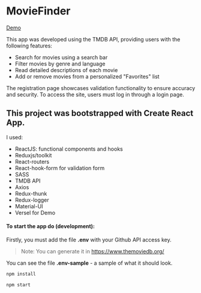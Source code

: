 # MovieFinder
[Demo](https://searchmovies-opal.vercel.app/)

This app was developed using the TMDB API, providing users with the following features:

- Search for movies using a search bar
- Filter movies by genre and language
- Read detailed descriptions of each movie
- Add or remove movies from a personalized "Favorites" list

The registration page showcases validation functionality to ensure accuracy and security.
To access the site, users must log in through a login page.

## This project was bootstrapped with Create React App.

I used:

- ReactJS: functional components and hooks
- Reduxjs/toolkit
- React-routers
- React-hook-form for validation form
- SASS
- TMDB API
- Axios
- Redux-thunk
- Redux-logger
- Material-UI
- Versel for Demo

#### To start the app do (development):

Firstly, you must add the file **.env** with your Github API access key.

> Note: You can generate it in https://www.themoviedb.org/

You can see the file **.env-sample** - a sample of what it should look.

```sh
npm install
```

```sh
npm start
```
